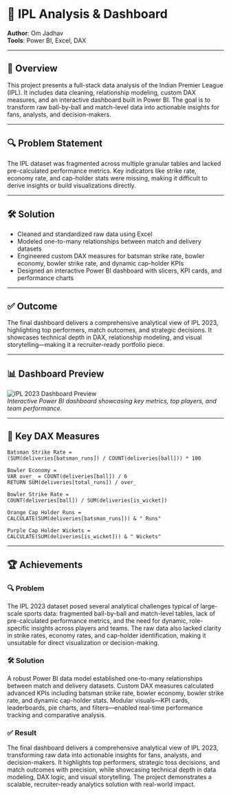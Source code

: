 # 🏏 IPL Analysis & Dashboard  
**Author**: Om Jadhav  
**Tools**: Power BI, Excel, DAX

---

## 📌 Overview  
This project presents a full-stack data analysis of the Indian Premier League (IPL). It includes data cleaning, relationship modeling, custom DAX measures, and an interactive dashboard built in Power BI. The goal is to transform raw ball-by-ball and match-level data into actionable insights for fans, analysts, and decision-makers.

---

## 🔍 Problem Statement  
The IPL dataset was fragmented across multiple granular tables and lacked pre-calculated performance metrics. Key indicators like strike rate, economy rate, and cap-holder stats were missing, making it difficult to derive insights or build visualizations directly.

---

## 🛠️ Solution  
- Cleaned and standardized raw data using Excel 
- Modeled one-to-many relationships between match and delivery datasets  
- Engineered custom DAX measures for batsman strike rate, bowler economy, bowler strike rate, and dynamic cap-holder KPIs  
- Designed an interactive Power BI dashboard with slicers, KPI cards, and performance charts

---

## ✅ Outcome  
The final dashboard delivers a comprehensive analytical view of IPL 2023, highlighting top performers, match outcomes, and strategic decisions. It showcases technical depth in DAX, relationship modeling, and visual storytelling—making it a recruiter-ready portfolio piece.

---

## 📊 Dashboard Preview  
![IPL 2023 Dashboard Preview](dashboard_image.png)  
*Interactive Power BI dashboard showcasing key metrics, top players, and team performance.*

---

## 🧠 Key DAX Measures
```DAX
Batsman Strike Rate = 
(SUM(deliveries[batsman_runs]) / COUNT(deliveries[ball])) * 100

Bowler Economy = 
VAR over_ = COUNT(deliveries[ball]) / 6
RETURN SUM(deliveries[total_runs]) / over_

Bowler Strike Rate = 
COUNT(deliveries[ball]) / SUM(deliveries[is_wicket])

Orange Cap Holder Runs = 
CALCULATE(SUM(deliveries[batsman_runs])) & " Runs"

Purple Cap Holder Wickets = 
CALCULATE(SUM(deliveries[is_wicket])) & " Wickets"
```
---

## 🏆 Achievements

### 🔍 Problem  
The IPL 2023 dataset posed several analytical challenges typical of large-scale sports data: fragmented ball-by-ball and match-level tables, lack of pre-calculated performance metrics, and the need for dynamic, role-specific insights across players and teams. The raw data also lacked clarity in strike rates, economy rates, and cap-holder identification, making it unsuitable for direct visualization or decision-making.

### 🛠️ Solution  
A robust Power BI data model established one-to-many relationships between match and delivery datasets. Custom DAX measures calculated advanced KPIs including batsman strike rate, bowler economy, bowler strike rate, and dynamic cap-holder stats. Modular visuals—KPI cards, leaderboards, pie charts, and filters—enabled real-time performance tracking and comparative analysis.

### ✅ Result  
The final dashboard delivers a comprehensive analytical view of IPL 2023, transforming raw data into actionable insights for fans, analysts, and decision-makers. It highlights top performers, strategic toss decisions, and match outcomes with precision, while showcasing technical depth in data modeling, DAX logic, and visual storytelling. The project demonstrates a scalable, recruiter-ready analytics solution with real-world impact.
